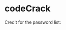 # codeCrack
Credit for the password list: [
](https://github.com/danielmiessler/SecLists/blob/master/Passwords/Common-Credentials/four-digit-pin-codes-sorted-by-frequency-withcount.csv)
